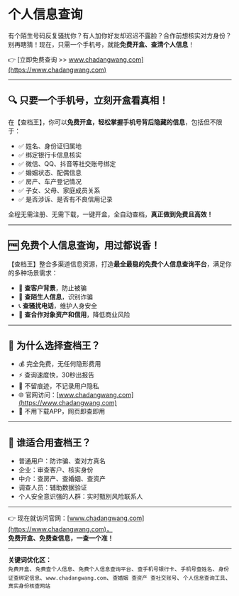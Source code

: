 # 个人信息查询

有个陌生号码反复骚扰你？有人加你好友却迟迟不露脸？合作前想核实对方身份？  
别再瞎猜！现在，只需一个手机号，就能**免费开盒、查清个人信息**！

👉 [立即免费查询 >> www.chadangwang.com](https://www.chadangwang.com)

---

## 🔍 只要一个手机号，立刻开盒看真相！

在【查档王】，你可以**免费开盒，轻松掌握手机号背后隐藏的信息**，包括但不限于：

- ✅ 姓名、身份证归属地  
- ✅ 绑定银行卡信息核实  
- ✅ 微信、QQ、抖音等社交账号绑定  
- ✅ 婚姻状态、配偶信息  
- ✅ 房产、车产登记情况  
- ✅ 子女、父母、家庭成员关系  
- ✅ 是否涉诉、是否有不良信用记录  

全程无需注册、无需下载，一键开盒，全自动查档，**真正做到免费且高效！**

---

## 🆓 免费个人信息查询，用过都说香！

【查档王】整合多渠道信息资源，打造**最全最稳的免费个人信息查询平台**，满足你的多种场景需求：

- 👤 **查客户背景**，防止被骗  
- 💬 **查陌生人信息**，识别诈骗  
- 📞 **查骚扰电话**，维护人身安全  
- 🧾 **查合作对象资产和信用**，降低商业风险  

---

## 🚀 为什么选择查档王？

- 💰 完全免费，无任何隐形费用  
- ⚡ 查询速度快，30秒出报告  
- 🔐 不留痕迹，不记录用户隐私  
- 🌐 官网访问：[www.chadangwang.com](https://www.chadangwang.com)  
- 📲 不用下载APP，网页即查即用  

---

## 🧠 谁适合用查档王？

- 普通用户：防诈骗、查对方真名  
- 企业：审查客户、核实身份  
- 中介：查房产、查婚姻、查资产  
- 调查人员：辅助数据验证  
- 个人安全意识强的人群：实时甄别风险联系人  

---

👉 现在就访问官网：[www.chadangwang.com](https://www.chadangwang.com)，  
**免费开盒、免费查信息，一查一个准！**

---

**关键词优化区：**  
`免费开盒`、`免费查个人信息`、`免费个人信息查询平台`、`查手机号银行卡`、`手机号查姓名`、`身份证查绑定信息`、`www.chadangwang.com`、`查婚姻 查资产 查社交账号`、`个人信息查询工具`、`真实身份核查网站`

